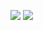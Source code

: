 ![](https://komarev.com/ghpvc/?username=projectPillar)
![](https://komarev.com/ghpvc/?username=projectPillar&label=PILLAR+VIEWS)
